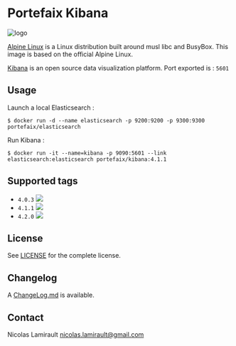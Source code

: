 # Portefaix Kibana

![logo](http://pkgs.alpinelinux.org/assets/alpinelinux-logo.svg)

[Alpine Linux][] is a Linux distribution built around musl libc and BusyBox.
This image is based on the official Alpine Linux.

[Kibana][] is an open source data visualization platform.
Port exported is : `5601`

## Usage

Launch a local Elasticsearch :

    $ docker run -d --name elasticsearch -p 9200:9200 -p 9300:9300 portefaix/elasticsearch

Run Kibana :

	$ docker run -it --name=kibana -p 9090:5601 --link elasticsearch:elasticsearch portefaix/kibana:4.1.1

## Supported tags

- `4.0.3` [![](https://badge.imagelayers.io/portefaix/kibana:4.0.3.svg)](https://imagelayers.io/?images=portefaix/kibana:4.0.3 'imagelayers.io')
- `4.1.1` [![](https://badge.imagelayers.io/portefaix/kibana:4.1.1.svg)](https://imagelayers.io/?images=portefaix/kibana:4.1.1 'imagelayers.io')
- `4.2.0` [![](https://badge.imagelayers.io/portefaix/kibana:4.2.0.svg)](https://imagelayers.io/?images=portefaix/kibana:4.2.0 'imagelayers.io')


## License

See [LICENSE](LICENSE) for the complete license.


## Changelog

A [ChangeLog.md](ChangeLog.md) is available.


## Contact

Nicolas Lamirault <nicolas.lamirault@gmail.com>


[Alpine Linux]: http://www.alpinelinux.org

[Kibana]: https://www.elastic.co/products/kibana
